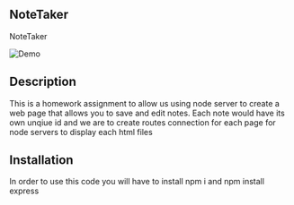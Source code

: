 ## NoteTaker
NoteTaker

![Demo]()
## Description
This is a homework assignment to allow us using node server to create a web page that allows you to save and edit notes. Each note would have its own unqiue id and we are to create routes connection for each page for node servers to display each html files
## Installation
In order to use this code you will have to install npm i and npm install express
